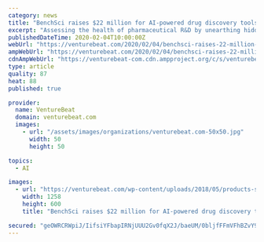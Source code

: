 ```yaml
---
category: news
title: "BenchSci raises $22 million for AI-powered drug discovery tools"
excerpt: "Assessing the health of pharmaceutical R&D by unearthing hidden patterns in procurement data is a task made simpler by AI. At least, that’s the pitch given by David Qixiang Chen, Elvis Wianda, Liran Belenzon, and Tom Leung, who cofounded BenchSci in 2015. The Toronto, Canada-based biotech company taps AI to run experiments that accelerate ..."
publishedDateTime: 2020-02-04T10:00:00Z
webUrl: "https://venturebeat.com/2020/02/04/benchsci-raises-22-million-for-ai-powered-drug-discovery-tools/"
ampWebUrl: "https://venturebeat.com/2020/02/04/benchsci-raises-22-million-for-ai-powered-drug-discovery-tools/amp/"
cdnAmpWebUrl: "https://venturebeat-com.cdn.ampproject.org/c/s/venturebeat.com/2020/02/04/benchsci-raises-22-million-for-ai-powered-drug-discovery-tools/amp/"
type: article
quality: 87
heat: 88
published: true

provider:
  name: VentureBeat
  domain: venturebeat.com
  images:
    - url: "/assets/images/organizations/venturebeat.com-50x50.jpg"
      width: 50
      height: 50

topics:
  - AI

images:
  - url: "https://venturebeat.com/wp-content/uploads/2018/05/products-screenshot-min-e1580583276382.png?fit=1258%2C600&strip=all"
    width: 1258
    height: 600
    title: "BenchSci raises $22 million for AI-powered drug discovery tools"

secured: "geOWRCRWpiJ/IifsiYFbapIRNjUUU2Gv0fqX2J/baeUM/0bljfFFmVFhBZvY9iymXIoaPi5U89LQswWHRhVlhITJnLHiA0SZmFc7wcomzlYoH84n3a8sZj2+iXYvQIgbcQwR0a1H/gbuVHB6+Dy4tatUn1/J0QBjqvbWIVKOnAq//9C8jgZRzj4AfZ7baxhtfJ/8OLVdzQj4bR176yECbvGWRrDQT00HJkKWJG9jAbe1VRXv4Lw/cAshSFPA+x9/qtetbIGQ03h3cJaQQSTx0PNZ6+vfjqrx6h+tUIh0f9xhD0oVJKRCzIezrINdqy9SqgVcwls6ilsCnsC/JGXdyUOsA07ptpm90fcNM2UM5B7riA2w3zsdy3RrKZ4ITGKpJCVSxSUCeUnn+JexrF9tbIONjnHedutJooF5X6erccNNckvylnpKJz2rA7oD441jA8l+yX2we39awZy4oMOAsrWxmbaVXBElInlU288NnNQ=;+ABjTTpFa10RktP4MgG2gw=="
---
```


